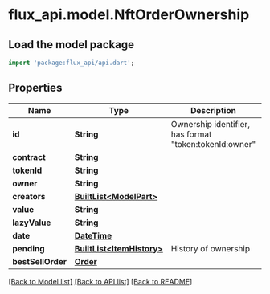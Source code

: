 # flux_api.model.NftOrderOwnership

## Load the model package
```dart
import 'package:flux_api/api.dart';
```

## Properties
Name | Type | Description | Notes
------------ | ------------- | ------------- | -------------
**id** | **String** | Ownership identifier, has format \"token:tokenId:owner\" | 
**contract** | **String** |  | 
**tokenId** | **String** |  | 
**owner** | **String** |  | 
**creators** | [**BuiltList&lt;ModelPart&gt;**](ModelPart.md) |  | [optional] 
**value** | **String** |  | 
**lazyValue** | **String** |  | 
**date** | [**DateTime**](DateTime.md) |  | 
**pending** | [**BuiltList&lt;ItemHistory&gt;**](ItemHistory.md) | History of ownership | 
**bestSellOrder** | [**Order**](Order.md) |  | [optional] 

[[Back to Model list]](../README.md#documentation-for-models) [[Back to API list]](../README.md#documentation-for-api-endpoints) [[Back to README]](../README.md)


